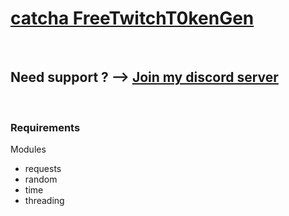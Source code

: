 <h1><a href="https://github.com/catcha8">catcha FreeTwitchT0kenGen</a></h1>
<br>
<h2>Need support ?  --> <a href="https://discord.gg/RdVX95ysyA">Join my discord server</a></h2>
<br>
<h3>Requirements</h3>
<p>Modules</p>
<ul>
<li>requests</li>
<li>random</li>
<li>time</li>
<li>threading</li>
</ul>
